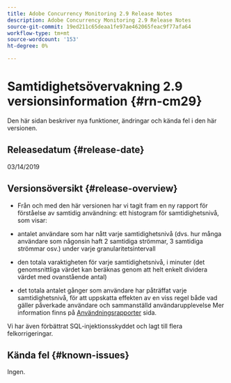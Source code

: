 ```yaml
---
title: Adobe Concurrency Monitoring 2.9 Release Notes
description: Adobe Concurrency Monitoring 2.9 Release Notes
source-git-commit: 19ed211c65deaa1fe97ae462065feac9f77afa64
workflow-type: tm+mt
source-wordcount: '153'
ht-degree: 0%

---
```



# Samtidighetsövervakning 2.9 versionsinformation {#rn-cm29}

Den här sidan beskriver nya funktioner, ändringar och kända fel i den här versionen.

## Releasedatum {#release-date}

03/14/2019


## Versionsöversikt {#release-overview}

* Från och med den här versionen har vi tagit fram en ny rapport för förståelse av samtidig användning: ett histogram för samtidighetsnivå, som visar:

* antalet användare som har nått varje samtidighetsnivå (dvs. hur många användare som någonsin haft 2 samtidiga strömmar, 3 samtidiga strömmar osv.) under varje granularitetsintervall
* den totala varaktigheten för varje samtidighetsnivå, i minuter (det genomsnittliga värdet kan beräknas genom att helt enkelt dividera värdet med ovanstående antal)
* det totala antalet gånger som användare har påträffat varje samtidighetsnivå, för att uppskatta effekten av en viss regel både vad gäller påverkade användare och sammanställd användarupplevelse Mer information finns på [Användningsrapporter](/help/concurrency-monitoring/cm-usage-reports.md) sida.

Vi har även förbättrat SQL-injektionsskyddet och lagt till flera felkorrigeringar.

## Kända fel {#known-issues}

Ingen.
